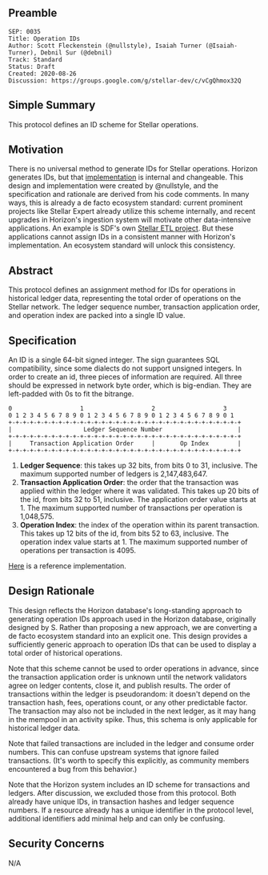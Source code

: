 ## Preamble

```
SEP: 0035
Title: Operation IDs
Author: Scott Fleckenstein (@nullstyle), Isaiah Turner (@Isaiah-Turner), Debnil Sur (@debnil)
Track: Standard
Status: Draft
Created: 2020-08-26
Discussion: https://groups.google.com/g/stellar-dev/c/vCgQhmox32Q
```

## Simple Summary

This protocol defines an ID scheme for Stellar operations.

## Motivation

There is no universal method to generate IDs for Stellar operations. Horizon
generates IDs, but that
[implementation](https://github.com/stellar/go/blob/master/services/horizon/internal/toid/main.go)
is internal and changeable. This design and implementation were created by
@nullstyle, and the specification and rationale are derived from his code
comments. In many ways, this is already a de facto ecosystem standard: current
prominent projects like Stellar Expert already utilize this scheme internally,
and recent upgrades in Horizon's ingestion system will motivate other
data-intensive applications. An example is SDF's own
[Stellar ETL project](https://github.com/stellar/stellar-etl). But these
applications cannot assign IDs in a consistent manner with Horizon's
implementation. An ecosystem standard will unlock this consistency.

## Abstract

This protocol defines an assignment method for IDs for operations in historical
ledger data, representing the total order of operations on the Stellar network.
The ledger sequence number, transaction application order, and operation index
are packed into a single ID value.

## Specification

An ID is a single 64-bit signed integer. The sign guarantees SQL compatibility,
since some dialects do not support unsigned integers. In order to create an id,
three pieces of information are required. All three should be expressed in
network byte order, which is big-endian. They are left-padded with 0s to fit
the bitrange.

```
0                   1                   2                   3
0 1 2 3 4 5 6 7 8 9 0 1 2 3 4 5 6 7 8 9 0 1 2 3 4 5 6 7 8 9 0 1
+-+-+-+-+-+-+-+-+-+-+-+-+-+-+-+-+-+-+-+-+-+-+-+-+-+-+-+-+-+-+-+-+
|                    Ledger Sequence Number                     |
+-+-+-+-+-+-+-+-+-+-+-+-+-+-+-+-+-+-+-+-+-+-+-+-+-+-+-+-+-+-+-+-+
|     Transaction Application Order     |       Op Index        |
+-+-+-+-+-+-+-+-+-+-+-+-+-+-+-+-+-+-+-+-+-+-+-+-+-+-+-+-+-+-+-+-+
```

1. **Ledger Sequence**: this takes up 32 bits, from bits 0 to 31, inclusive.
   The maximum supported number of ledgers is 2,147,483,647.
2. **Transaction Application Order**: the order that the transaction was
   applied within the ledger where it was validated. This takes up 20 bits of
   the id, from bits 32 to 51, inclusive. The application order value starts
   at 1. The maximum supported number of transactions per operation is
   1,048,575.
3. **Operation Index**: the index of the operation within its parent
   transaction. This takes up 12 bits of the id, from bits 52 to 63, inclusive.
   The operation index value starts at 1. The maximum supported number of
   operations per transaction is 4095.

[Here](https://github.com/stellar/go/blob/master/services/horizon/internal/toid/main.go)
is a reference implementation.

## Design Rationale

This design reflects the Horizon database's long-standing approach to
generating operation IDs approach used in the Horizon database, originally
designed by S. Rather than proposing a new approach, we are converting a de
facto ecosystem standard into an explicit one. This design provides a
sufficiently generic approach to operation IDs that can be used to display a
total order of historical operations.

Note that this scheme cannot be used to order operations in advance, since the
transaction application order is unknown until the network validators agree on
ledger contents, close it, and publish results. The order of transactions
within the ledger is pseudorandom: it doesn't depend on the transaction hash,
fees, operations count, or any other predictable factor. The transaction may
also not be included in the next ledger, as it may hang in the mempool in an
activity spike. Thus, this schema is only applicable for historical ledger
data.

Note that failed transactions are included in the ledger and consume order
numbers. This can confuse upstream systems that ignore failed transactions.
(It's worth to specify this explicitly, as community members encountered a bug
from this behavior.)

Note that the Horizon system includes an ID scheme for transactions and
ledgers. After discussion, we excluded those from this protocol. Both already
have unique IDs, in transaction hashes and ledger sequence numbers. If a
resource already has a unique identifier in the protocol level, additional
identifiers add minimal help and can only be confusing.

## Security Concerns

N/A
